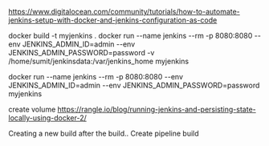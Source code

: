 https://www.digitalocean.com/community/tutorials/how-to-automate-jenkins-setup-with-docker-and-jenkins-configuration-as-code

docker build -t myjenkins .
docker run --name jenkins --rm -p 8080:8080 --env JENKINS_ADMIN_ID=admin --env JENKINS_ADMIN_PASSWORD=password -v /home/sumit/jenkinsdata:/var/jenkins_home myjenkins

docker run --name jenkins --rm -p 8080:8080 --env JENKINS_ADMIN_ID=admin --env JENKINS_ADMIN_PASSWORD=password  myjenkins

create volume
https://rangle.io/blog/running-jenkins-and-persisting-state-locally-using-docker-2/


Creating a new build
after the build..
Create pipeline build



